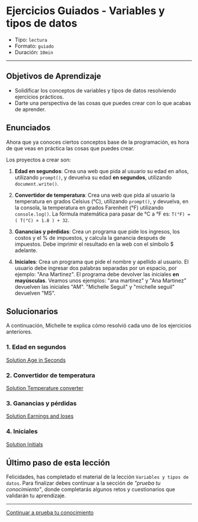 # Ejercicios Guiados - Variables y tipos de datos

- Tipo: `lectura`
- Formato: `guiado`
- Duración: `10min`

***

## Objetivos de Aprendizaje

- Solidificar los conceptos de variables y tipos de datos resolviendo ejercicios
  prácticos.
- Darte una perspectiva de las cosas que puedes crear con lo que acabas de
  aprender.

## Enunciados

Ahora que ya conoces ciertos conceptos base de la programación, es hora de que
veas en práctica las cosas que puedes crear.

Los proyectos a crear son:

1. **Edad en segundos**: Crea una web que pida al usuario su edad en años,
   utilizando `prompt()`, y devuelva su edad **en segundos**, utilizando
   `document.write()`.
2. **Convertidor de temperatura**: Crea una web que pida al usuario la
   temperatura en grados Celsius (°C), utilizando `prompt()`, y devuelva, en la
   consola, la temperatura en grados Farenheit (°F) utilizando `console.log()`.
   La fórmula matemática para pasar de °C a °F es:
   `T(°F) = ( T(°C) × 1.8 ) + 32`.
3. **Ganancias y pérdidas**: Crea un programa que pide los ingresos, los costos
   y el % de impuestos, y calcula la ganancia después de impuestos. Debe
   imprimir el resultado en la web con el símbolo $ adelante.

4. **Iniciales**: Crea un programa que pide el nombre y apellido al usuario. El
   usuario debe ingresar dos palabras separadas por un espacio, por ejemplo:
   "Ana Martinez". El programa debe devolver las iniciales **en mayúsculas**.
   Veamos unos ejemplos: "ana martinez" y "Ana Martinez" devuelven las iniciales
   "AM". "Michelle Seguil" y "michelle seguil" devuelven "MS".

## Solucionarios

A continuación, Michelle te explica cómo resolvió cada uno de los ejercicios
anteriores.

### 1. Edad en segundos

[Solution Age in Seconds](https://www.youtube.com/watch?v=1IZT_7EfRMw)

### 2. Convertidor de temperatura

[Solution Temperature converter](https://www.youtube.com/watch?v=Ix6VLiBcABw)

### 3. Ganancias y pérdidas

[Solution Earnings and loses](https://www.youtube.com/watch?v=2WtBw8eC0us)

### 4. Iniciales

[Solution Initials](https://www.youtube.com/watch?v=E5ozw3b6iM4)

## Último paso de esta lección

Felicidades, has completado el material de la lección
`Variables y tipos de datos`. Para finalizar debes continuar a la sección de
_"prueba tu conocimiento"_, donde completarás algunos retos y cuestionarios que
validarán tu aprendizaje.

***

[Continuar a prueba tu conocimiento](06-prueba-tu-conocimiento.md)
